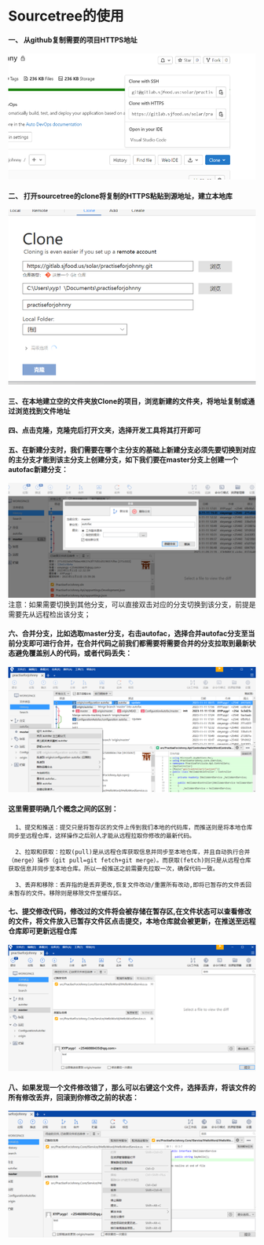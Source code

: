 Sourcetree的使用
====
####  一、 从github复制需要的项目HTTPS地址
![4](https://github.com/xieyangp/notes/blob/main/image/sourcetree/%E5%B1%8F%E5%B9%95%E6%88%AA%E5%9B%BE%202023-11-11%20151631.png) 

####  二、 打开sourcetree的clone将复制的HTTPS粘贴到源地址，建立本地库
![4](https://github.com/xieyangp/notes/blob/main/image/sourcetree/%E5%B1%8F%E5%B9%95%E6%88%AA%E5%9B%BE%202023-11-11%20152255.png) 
####  三、在本地建立空的文件夹放Clone的项目，浏览新建的文件夹，将地址复制或通过浏览找到文件地址

####  四、点击克隆，克隆完后打开文夹，选择开发工具将其打开即可

####  五、在新建分支时，我们需要在哪个主分支的基础上新建分支必须先要切换到对应的主分支才能到该主分支上创建分支，如下我们要在master分支上创建一个autofac新建分支：
![4](https://github.com/xieyangp/notes/blob/main/image/sourcetree/%E5%B1%8F%E5%B9%95%E6%88%AA%E5%9B%BE%202023-11-11%20170536.png)      
 注意：如果需要切换到其他分支，可以直接双击对应的分支切换到该分支，前提是需要先从远程检出该分支；
 
####  六、合并分支，比如选取master分支，右击autofac，选择合并autofac分支至当前分支即可进行合并，在合并代码之前我们都需要将需要合并的分支拉取到最新状态避免覆盖别人的代码，或者代码丢失：
![4](https://github.com/xieyangp/notes/blob/main/image/sourcetree/%E5%B1%8F%E5%B9%95%E6%88%AA%E5%9B%BE%202023-11-12%20131321.png)      

####   这里需要明确几个概念之间的区别：
      1、提交和推送：提交只是将暂存区的文件上传到我们本地的代码库，而推送则是将本地仓库同步至远程仓库，这样操作之后别人才能从远程拉取你修改的最新代码。
    
      2、拉取和获取：拉取(pull)是从远程仓库获取信息并同步至本地仓库，并且自动执行合并（merge）操作（git pull=git fetch+git merge）。而获取(fetch)则只是从远程仓库获取信息并同步至本地仓库。所以一般推送之前需要先拉取一次，确保代码一致。
    
      3、丢弃和移除：丢弃指的是丢弃更改,恢复文件改动/重置所有改动,即将已暂存的文件丢回未暂存的文件。移除则是移除文件至缓存区。
      
####   七、提交修改代码，修改过的文件将会被存储在暂存区,在文件状态可以查看修改的文件，将文件放入已暂存文件区点击提交，本地仓库就会被更新，在推送至远程仓库即可更新远程仓库
![4](https://github.com/xieyangp/notes/blob/main/image/sourcetree/%E5%B1%8F%E5%B9%95%E6%88%AA%E5%9B%BE%202023-11-12%20132034.png)    

####   八、如果发现一个文件修改错了，那么可以右键这个文件，选择丢弃，将该文件的所有修改丢弃，回滚到你修改之前的状态：
![4](https://github.com/xieyangp/notes/blob/main/image/sourcetree/%E5%B1%8F%E5%B9%95%E6%88%AA%E5%9B%BE%202023-11-12%20153115.png)    
